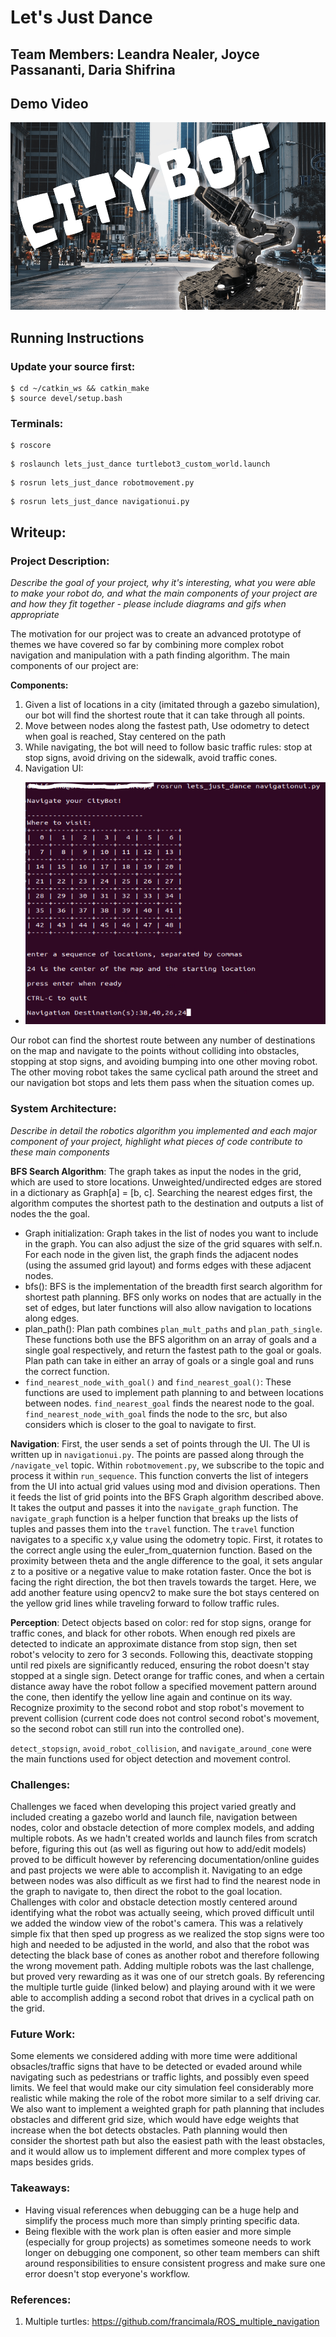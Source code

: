 # Let's Just Dance

## Team Members: Leandra Nealer, Joyce Passananti, Daria Shifrina

## Demo Video

<p align="center">
  <a href="https://youtu.be/SYro1Mo5R_E" target="_blank"><img height="300px" src="citybot-min.png" alt="City Grid"/></a>
</p>




## Running Instructions 

### Update your source first:

```
$ cd ~/catkin_ws && catkin_make
$ source devel/setup.bash  
```


### Terminals:

```
$ roscore
```

```
$ roslaunch lets_just_dance turtlebot3_custom_world.launch
```
```
$ rosrun lets_just_dance robotmovement.py
```

```
$ rosrun lets_just_dance navigationui.py
```

## Writeup:

### Project Description: 

*Describe the goal of your project, why it's interesting, what you were able to make your robot do, and what the main components of your project are and how they fit together - please include diagrams and gifs when appropriate*

The motivation for our project was to create an advanced prototype of themes we have covered so far by combining more complex robot navigation and manipulation with a path finding algorithm. The main components of our project are: 

**Components:**
1) Given a list of locations in a city (imitated through a gazebo simulation), our bot will find the shortest route that it can take through all points. 
2) Move between nodes along the fastest path, Use odometry to detect when goal is reached, Stay centered on the path
3) While navigating, the bot will need to follow basic traffic rules: stop at stop signs, avoid driving on the sidewalk, avoid traffic cones. 
4) Navigation UI:
- <p>
  <img src="navigationui.PNG" alt="Navigation UI"/>
</p>

Our robot can find the shortest route between any number of destinations on the map and navigate to the points without colliding into obstacles, stopping at stop signs, and avoiding bumping into one other moving robot. The other moving robot takes the same cyclical path around the street and our navigation bot stops and lets them pass when the situation comes up. 


### System Architecture: 

*Describe in detail the robotics algorithm you implemented and each major component of your project, highlight what pieces of code contribute to these main components*

**BFS Search Algorithm**: The graph takes as input the nodes in the grid, which are used to store locations. Unweighted/undirected edges are stored in a dictionary as Graph[a] = [b, c]. Searching the nearest edges first, the algorithm computes the shortest path to the destination and outputs a list of nodes the the goal.
* Graph initialization: Graph takes in the list of nodes you want to include in the graph. You can also adjust the size of the grid squares with self.n. For each node in the given list, the graph finds the adjacent nodes  (using the assumed grid layout) and forms edges with these adjacent nodes.
* bfs(): BFS is the implementation of the breadth first search algorithm for shortest path planning. BFS only works on nodes that are actually in the set of edges, but later functions will also allow navigation to locations along edges.
* plan_path(): Plan path combines `plan_mult_paths` and `plan_path_single`. These functions both use the BFS algorithm on an array of goals and a single goal respectively, and return the fastest path to the goal or goals. Plan path can take in either an array of goals or a single goal and runs the correct function.
* `find_nearest_node_with_goal()` and `find_nearest_goal()`: These functions are used to implement path planning to and between locations between nodes. `find_nearest_goal` finds the nearest node to the goal. `find_nearest_node_with_goal` finds the node to the src, but also considers which is closer to the goal to navigate to first.

**Navigation**: First, the user sends a set of points through the UI. The UI is written up in `navigationui.py`. The points are passed along through the `/navigate_vel` topic. Within `robotmovement.py`, we subscribe to the topic and process it within `run_sequence`. This function converts the list of integers from the UI into actual grid values using mod and division operations. Then it feeds the list of grid points into the BFS Graph algorithm described above. It takes the output and passes it into the `navigate_graph` function.
The `navigate_graph` function is a helper function that breaks up the lists of tuples and passes them into the `travel` function. 
The `travel` function navigates to a specific x,y value using the odometry topic. First, it rotates to the correct angle using the euler_from_quaternion function. Based on the proximity between theta and the angle difference to the goal, it sets angular z to a positive or a negative value to make rotation faster. Once the bot is facing the right direction, the bot then travels towards the target. Here, we add another feature using opencv2 to make sure the bot stays centered on the yellow grid lines while traveling forward to follow traffic rules.

**Perception**: Detect objects based on color: red for stop signs, orange for traffic cones, and black for other robots. When enough red pixels are detected to indicate an approximate distance from stop sign, then set robot's velocity to zero for 3 seconds. Following this, deactivate stopping until red pixels are significantly reduced, ensuring the robot doesn't stay stopped at a single sign. Detect orange for traffic cones, and when a certain distance away have the robot follow a specified movement pattern around the cone, then identify the yellow line again and continue on its way. Recognize proximity to the second robot and stop robot's movement to prevent collision (current code does not control second robot's movement, so the second robot can still run into the controlled one).

`detect_stopsign`, `avoid_robot_collision`, and `navigate_around_cone` were the main functions used for object detection and movement control.

### Challenges:

Challenges we faced when developing this project varied greatly and included creating a gazebo world and launch file, navigation between nodes, color and obstacle detection of more complex models, and adding multiple robots. As we hadn't created worlds and launch files from scratch before, figuring this out (as well as figuring out how to add/edit models) proved to be difficult however by referencing documentation/online guides and past projects we were able to accomplish it. Navigating to an edge between nodes was also difficult as we first had to find the nearest node in the graph to navigate to, then direct the robot to the goal location. Challenges with color and obstacle detection mostly centered around identifying what the robot was actually seeing, which proved difficult until we added the window view of the robot's camera. This was a relatively simple fix that then sped up progress as we realized the stop signs were too high and needed to be adjusted in the world, and also that the robot was detecting the black base of cones as another robot and therefore following the wrong movement path. Adding multiple robots was the last challenge, but proved very rewarding as it was one of our stretch goals. By referencing the multiple turtle guide (linked below) and playing around with it we were able to accomplish adding a second robot that drives in a cyclical path on the grid.


### Future Work:

Some elements we considered adding with more time were additional obsacles/traffic signs that have to be detected or evaded around while navigating such as pedestrians or traffic lights, and possibly even speed limits. We feel that would make our city simulation feel considerably more realistic while making the role of the robot more similar to a self driving car. We also want to implement a weighted graph for path planning that includes obstacles and different grid size, which would have edge weights that increase when the bot detects obstacles. Path planning would then consider the shortest path but also the easiest path with the least obstacles, and it would allow us to implement different and more complex types of maps besides grids.


### Takeaways:

- Having visual references when debugging can be a huge help and simplify the process much more than simply printing specific data.
- Being flexible with the work plan is often easier and more simple (especially for group projects) as sometimes someone needs to work longer on debugging one component, so other team members can shift around responsibilities to ensure consistent progress and make sure one error doesn't stop everyone's workflow.

### References:

1. Multiple turtles: https://github.com/francimala/ROS_multiple_navigation
